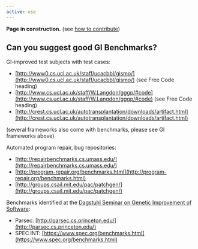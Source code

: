 ```yaml
---
active: use
---
```


<div class="alert alert-danger" role="alert">
  <b>Page in construction.</b> (see <a href="{{ "/community/contribute" | relative_url }}">how to contribute</a>)
</div>

## Can you suggest good GI Benchmarks?

GI-improved test subjects with test cases:
- [http://www0.cs.ucl.ac.uk/staff/ucacbbl/gismo/](http://www0.cs.ucl.ac.uk/staff/ucacbbl/gismo/) (see Free Code heading)
- [http://www.cs.ucl.ac.uk/staff/W.Langdon/gggp/#code](http://www.cs.ucl.ac.uk/staff/W.Langdon/gggp/#code) (see Free Code heading)
- [http://crest.cs.ucl.ac.uk/autotransplantation/downloads/artifact.html](http://crest.cs.ucl.ac.uk/autotransplantation/downloads/artifact.html)

(several frameworks also come with benchmarks, please see GI frameworks above)

Automated program repair, bug repositories:
- [http://repairbenchmarks.cs.umass.edu/](http://repairbenchmarks.cs.umass.edu/)
- [http://program-repair.org/benchmarks.html](http://program-repair.org/benchmarks.html)
- [http://groups.csail.mit.edu/pac/patchgen/](http://groups.csail.mit.edu/pac/patchgen/)

Benchmarks identified at the [Dagstuhl Seminar on Genetic Improvement of Software](https://www.dagstuhl.de/en/program/calendar/semhp/?semnr=18052):
- Parsec: [http://parsec.cs.princeton.edu/](http://parsec.cs.princeton.edu/)
- SPEC INT: [https://www.spec.org/benchmarks.html](https://www.spec.org/benchmarks.html)
